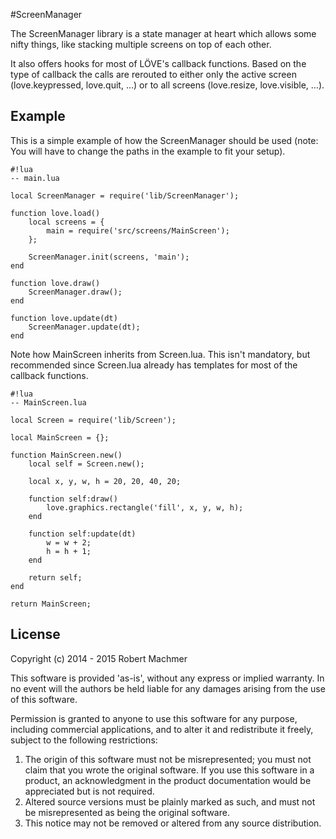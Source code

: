 #ScreenManager

The ScreenManager library is a state manager at heart which allows some nifty things, like stacking multiple screens on top of each other.

It also offers hooks for most of LÖVE's callback functions. Based on the type of callback the calls are rerouted to either only the active screen (love.keypressed, love.quit, ...) or to all screens (love.resize, love.visible, ...).

## Example

This is a simple example of how the ScreenManager should be used (note: You will have to change the paths in the example to fit your setup). 

```
#!lua
-- main.lua

local ScreenManager = require('lib/ScreenManager');

function love.load()
    local screens = {
        main = require('src/screens/MainScreen');
    };

    ScreenManager.init(screens, 'main');
end

function love.draw()
    ScreenManager.draw();
end

function love.update(dt)
    ScreenManager.update(dt);
end
```
Note how MainScreen inherits from Screen.lua. This isn't mandatory, but recommended since Screen.lua already has templates for most of the callback functions.

```
#!lua
-- MainScreen.lua

local Screen = require('lib/Screen');

local MainScreen = {};

function MainScreen.new()
    local self = Screen.new();

    local x, y, w, h = 20, 20, 40, 20;

    function self:draw()
        love.graphics.rectangle('fill', x, y, w, h);
    end

    function self:update(dt)
        w = w + 2;
        h = h + 1;
    end

    return self;
end

return MainScreen;
```

## License

Copyright (c) 2014 - 2015 Robert Machmer                                          
                                                                           
This software is provided 'as-is', without any express or implied warranty. In no event will the authors be held liable for any damages arising from the use of this software.

Permission is granted to anyone to use this software for any purpose, including commercial applications, and to alter it and redistribute it freely, subject to the following restrictions:                             
                                           
 1. The origin of this software must not be misrepresented; you must not claim that you wrote the original software. If you use this software in a product, an acknowledgment in the product documentation would be appreciated but is not required.                                      
 2. Altered source versions must be plainly marked as such, and must not be misrepresented as being the original software.                        
 3. This notice may not be removed or altered from any source distribution.
